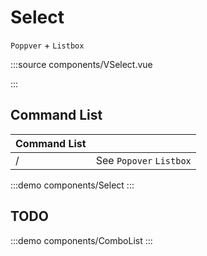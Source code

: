 # Select

`Poppver` + `Listbox`

:::source components/VSelect.vue

:::

## Command List

| Command List |                         |
| ------------ | ----------------------- |
| /            | See `Popover` `Listbox` |

:::demo components/Select
:::

## TODO

:::demo components/ComboList
:::
